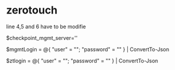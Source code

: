 # zerotouch
line 4,5 and 6 have to be modifie
  
  $checkpoint_mgmt_server='<management server ip address>'
  
  $mgmtLogin = @{ "user" = "<user name>";  "password" = "<password>" } | ConvertTo-Json
  
  $ztlogin = @{ "user" = "<zero touch username>";  "password" = "<password>" } | ConvertTo-Json
